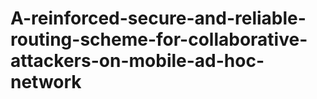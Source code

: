 # A-reinforced-secure-and-reliable-routing-scheme-for-collaborative-attackers-on-mobile-ad-hoc-network